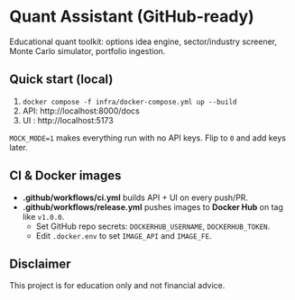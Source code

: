 # Quant Assistant (GitHub-ready)

Educational quant toolkit: options idea engine, sector/industry screener, Monte Carlo simulator, portfolio ingestion.

## Quick start (local)
1) `docker compose -f infra/docker-compose.yml up --build`
2) API: http://localhost:8000/docs
3) UI : http://localhost:5173

`MOCK_MODE=1` makes everything run with no API keys. Flip to `0` and add keys later.

## CI & Docker images
- **.github/workflows/ci.yml** builds API + UI on every push/PR.
- **.github/workflows/release.yml** pushes images to **Docker Hub** on tag like `v1.0.0`.
  - Set GitHub repo secrets: `DOCKERHUB_USERNAME`, `DOCKERHUB_TOKEN`.
  - Edit `.docker.env` to set `IMAGE_API` and `IMAGE_FE`.

## Disclaimer
This project is for education only and not financial advice.

